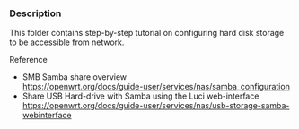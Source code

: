 ### Description
This folder contains step-by-step tutorial on configuring hard disk storage to be accessible from network. 

Reference
* SMB Samba share overview <br>
https://openwrt.org/docs/guide-user/services/nas/samba_configuration
* Share USB Hard-drive with Samba using the Luci web-interface <br>
https://openwrt.org/docs/guide-user/services/nas/usb-storage-samba-webinterface
